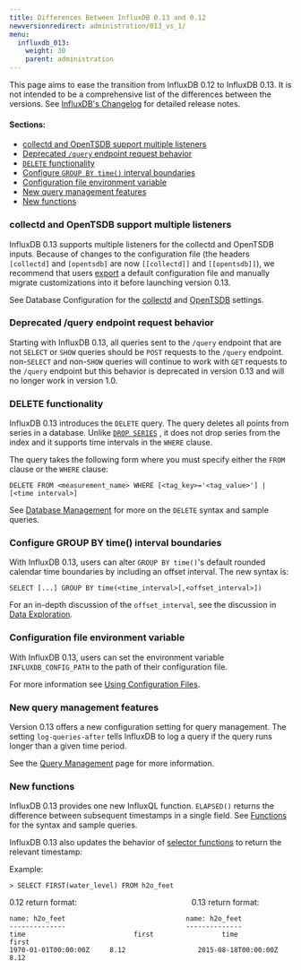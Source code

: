 ```yaml
---
title: Differences Between InfluxDB 0.13 and 0.12
newversionredirect: administration/013_vs_1/
menu:
  influxdb_013:
    weight: 30
    parent: administration
---
```


This page aims to ease the transition from InfluxDB 0.12 to InfluxDB 0.13.
It is not intended to be a comprehensive list of the differences between the versions.
See [InfluxDB's Changelog](https://github.com/influxdata/influxdb/blob/master/CHANGELOG.md) for detailed release notes.

#### Sections:

* [collectd and OpenTSDB support multiple listeners](/influxdb/v0.13/administration/012_vs_013/#collectd-and-opentsdb-support-multiple-listeners)
* [Deprecated `/query` endpoint request behavior](/influxdb/v0.13/administration/012_vs_013/#deprecated-query-endpoint-request-behavior)
* [`DELETE` functionality](/influxdb/v0.13/administration/012_vs_013/#delete-functionality)
* [Configure `GROUP BY time()` interval boundaries](/influxdb/v0.13/administration/012_vs_013/#configure-group-by-time-interval-boundaries)
* [Configuration file environment variable](/influxdb/v0.13/administration/012_vs_013/#configuration-file-environment-variable)
* [New query management features](/influxdb/v0.13/administration/012_vs_013/#new-query-management-features)
* [New functions](/influxdb/v0.13/administration/012_vs_013/#new-functions)

### collectd and OpenTSDB support multiple listeners

InfluxDB 0.13 supports multiple listeners for the collectd and OpenTSDB inputs.
Because of changes to the configuration file (the headers
`[collectd]` and `[opentsdb]` are now `[[collectd]]` and `[[opentsdb]]`),
we recommend that users
[export](/influxdb/v0.13/administration/config/#using-configuration-files)
a default configuration file and manually migrate customizations into it before
launching version 0.13.

See Database Configuration for the
[collectd](/influxdb/v0.13/administration/config/#collectd) and
[OpenTSDB](/influxdb/v0.13/administration/config/#opentsdb) settings.

### Deprecated /query endpoint request behavior

Starting with InfluxDB 0.13, all queries sent to the `/query` endpoint that are
not `SELECT` or `SHOW` queries should be `POST` requests to the `/query`
endpoint.
non-`SELECT` and non-`SHOW` queries will continue to work with `GET` requests
to the `/query` endpoint but this behavior is deprecated in version 0.13 and
will no longer work in version 1.0.

### DELETE functionality

InfluxDB 0.13 introduces the `DELETE` query.
The query deletes all points from series in a database.
Unlike
[`DROP SERIES`](/influxdb/v0.13/query_language/database_management/#drop-series-from-the-index-with-drop-series)
, it does not drop series from the index and it supports time intervals in the
`WHERE` clause.

The query takes the following form where you must specify either the `FROM`
clause or the `WHERE` clause:

```
DELETE FROM <measurement_name> WHERE [<tag_key>='<tag_value>'] | [<time interval>]
```

See
[Database Management](/influxdb/v0.13/query_language/database_management/#delete-series-with-delete)
for more on the `DELETE` syntax and sample queries.

### Configure GROUP BY time() interval boundaries

With InfluxDB 0.13, users can alter `GROUP BY time()`'s default rounded
calendar time boundaries by including an offset interval.
The new syntax is:

```
SELECT [...] GROUP BY time(<time_interval>[,<offset_interval>])
```

For an in-depth discussion of the `offset_interval`, see the discussion in
[Data Exploration](/influxdb/v0.13/query_language/data_exploration/#configured-group-by-time-boundaries).

### Configuration file environment variable

With InfluxDB 0.13, users can set the environment variable
`INFLUXDB_CONFIG_PATH` to the path of their configuration file.

For more information see [Using Configuration Files](/influxdb/v0.13/administration/config/#using-configuration-files).

### New query management features

Version 0.13 offers a new configuration setting for query management.
The setting `log-queries-after` tells InfluxDB to log a query if the query runs
longer than a given time period.

See the
[Query Management](/influxdb/v0.13/troubleshooting/query_management/#log-queries-after)
page for more information.

### New functions

InfluxDB 0.13 provides one new InfluxQL function. `ELAPSED()` returns the
difference between subsequent timestamps in a single field.
See [Functions](/influxdb/v0.13/query_language/functions/#elapsed) for the
syntax and sample queries.

InfluxDB 0.13 also updates the behavior of
[selector functions](/influxdb/v0.13/query_language/functions/#selectors) to
return the relevant timestamp:

Example:

```
> SELECT FIRST(water_level) FROM h2o_feet
```

0.12 return format:&nbsp;&nbsp;&nbsp;&nbsp;&nbsp;&nbsp;&nbsp;&nbsp;&nbsp;&nbsp;
&nbsp;&nbsp;&nbsp;&nbsp;&nbsp;&nbsp;&nbsp;&nbsp;&nbsp;&nbsp;&nbsp;&nbsp;&nbsp;
&nbsp;&nbsp;&nbsp;&nbsp;&nbsp;&nbsp;&nbsp;&nbsp;&nbsp;&nbsp;&nbsp;&nbsp;&nbsp;
&nbsp;&nbsp;&nbsp;&nbsp;&nbsp;&nbsp;&nbsp;&nbsp;&nbsp;&nbsp;&nbsp;&nbsp;
0.13 return format:

```
name: h2o_feet                              name: h2o_feet
--------------                              --------------
time			               first                 time			               first
1970-01-01T00:00:00Z	 8.12                  2015-08-18T00:00:00Z	 8.12
```
